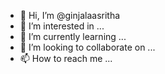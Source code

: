 - 👋 Hi, I’m @ginjalaasritha
- 👀 I’m interested in ...
- 🌱 I’m currently learning ...
- 💞️ I’m looking to collaborate on ...
- 📫 How to reach me ...

<!---
ginjalaasritha/ginjalaasritha is a ✨ special ✨ repository because its `README.md` (this file) appears on your GitHub profile.
You can click the Preview link to take a look at your changes.
--->
